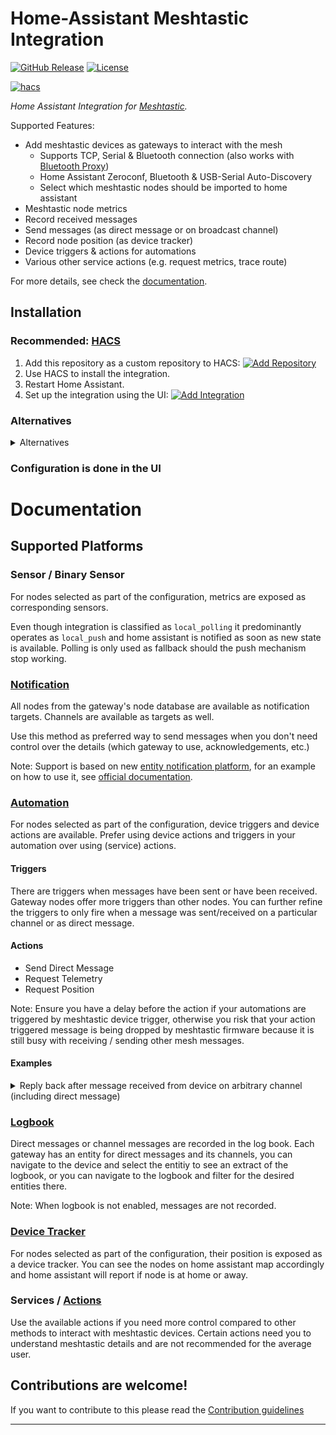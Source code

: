 # Home-Assistant Meshtastic Integration

[![GitHub Release][releases-shield]][releases]
[![License][license-shield]](LICENSE)

[![hacs](https://img.shields.io/badge/HACS-Custom-orange.svg?style=for-the-badge)](https://hacs.xyz/docs/faq/custom_repositories)


_Home Assistant Integration for [Meshtastic](https://www.meshtastic.org)._

Supported Features:
 * Add meshtastic devices as gateways to interact with the mesh
   * Supports TCP, Serial & Bluetooth connection (also works with [Bluetooth Proxy](https://esphome.io/components/bluetooth_proxy.html))
   * Home Assistant Zeroconf, Bluetooth & USB-Serial Auto-Discovery 
   * Select which meshtastic nodes should be imported to home assistant
 * Meshtastic node metrics
 * Record received messages
 * Send messages (as direct message or on broadcast channel)
 * Record node position (as device tracker)
 * Device triggers & actions for automations
 * Various other service actions (e.g. request metrics, trace route)

For more details, see check the [documentation](#documentation).

## Installation

### Recommended: [HACS](https://www.hacs.xyz)

1. Add this repository as a custom repository to HACS: [![Add Repository](https://my.home-assistant.io/badges/hacs_repository.svg)](https://my.home-assistant.io/redirect/hacs_repository/?owner=broglep&repository=homeassistant-meshtastic&category=integration)
2. Use HACS to install the integration.
3. Restart Home Assistant.
4. Set up the integration using the UI: [![Add Integration](https://my.home-assistant.io/badges/config_flow_start.svg)](https://my.home-assistant.io/redirect/config_flow_start/?domain=meshtastic)

### Alternatives
<details>
<summary>Alternatives</summary>

### Manual
1. Using the tool of choice open the directory (folder) for your HA configuration (where you find `configuration.yaml`).
2. If you do not have a `custom_components` directory (folder) there, you need to create it.
3. In the `custom_components` directory (folder) create a new folder called `homeassistant-meshtastic`.
4. Download _all_ the files from the `custom_components/meshtastic/` directory (folder) in this repository.
5. Place the files you downloaded in the new directory (folder) you created.
6. Restart Home Assistant
7. In the HA UI go to "Configuration" -> "Integrations" click "+" and search for "Meshtastic"
</details>

### Configuration is done in the UI

<!---->

# Documentation

## Supported Platforms
### Sensor / Binary Sensor
For nodes selected as part of the configuration, metrics are exposed as corresponding sensors.

Even though integration is classified as `local_polling` it predominantly operates as `local_push` and home assistant is notified
as soon as new state is available. Polling is only used as fallback should the push mechanism stop working.

### [Notification](https://www.home-assistant.io/integrations/notify/)
All nodes from the gateway's node database are available as notification targets.
Channels are available as targets as well. 

Use this method as preferred way to send messages when you don't need control over the details 
(which gateway to use, acknowledgements, etc.)

Note: Support is based on new [entity notification platform](https://developers.home-assistant.io/blog/2024/04/10/new-notify-entity-platform/), 
for an example on how to use it, see [official documentation](https://www.home-assistant.io/integrations/notify/#example-with-the-entity-platform-notify-action).

### [Automation](https://www.home-assistant.io/docs/automation/)

For nodes selected as part of the configuration, device triggers and device actions are available.
Prefer using device actions and triggers in your automation over using (service) actions.

#### Triggers
There are triggers when messages have been sent or have been received.
Gateway nodes offer more triggers than other nodes. You can further refine the triggers to only fire when a message was 
sent/received on a particular channel or as direct message.


#### Actions
 * Send Direct Message
 * Request Telemetry
 * Request Position

Note: Ensure you have a delay before the action if your automations are triggered by meshtastic device trigger,
otherwise you risk that your action triggered message is being dropped by meshtastic firmware because
it is still busy with receiving / sending other mesh messages.

#### Examples
<details>
<summary>Reply back after message received from device on arbitrary channel (including direct message) </summary>

``` 
- id: '1800000042000'
  alias: Ping Sample
  description: 'Reply back after message from device'
  triggers:
  - device_id: e3376b45b4912c27cffb46c58e4998e4
    domain: meshtastic
    type: message.sent
    trigger: device
  actions:
  - delay:
      seconds: 10
  - device_id: e3376b45b4912c27cffb46c58e4998e4
    domain: meshtastic
    type: send_message
    message: PONG {{ trigger.event.data.message }}
```

</details>


### [Logbook](https://www.home-assistant.io/integrations/logbook/)

Direct messages or channel messages are recorded in the log book. 
Each gateway has an entity for direct messages and its channels, you can navigate to the device and select the entitiy
to see an extract of the logbook, or you can navigate to the logbook and filter for the desired entities there. 

Note: When logbook is not enabled, messages are not recorded.

### [Device Tracker](https://www.home-assistant.io/integrations/device_tracker/)

For nodes selected as part of the configuration, their position is exposed as a device tracker.
You can see the nodes on home assistant map accordingly and home assistant will report if 
node is at home or away.

### Services / [Actions](https://developers.home-assistant.io/blog/2024/07/16/service-actions/)

Use the available actions if you need more control compared to other methods to interact with
meshtastic devices. Certain actions need you to understand meshtastic details and are not recommended 
for the average user. 

## Contributions are welcome!

If you want to contribute to this please read the [Contribution guidelines](CONTRIBUTING.md)

***

[commits-shield]: https://img.shields.io/github/commit-activity/y/broglep/homeassistant-meshtastic.svg?style=for-the-badge
[commits]: https://github.com/broglep/homeassistant-meshtastic/commits/main
[license-shield]: https://img.shields.io/github/license/broglep/homeassistant-meshtastic.svg?style=for-the-badge
[releases-shield]: https://img.shields.io/github/release/broglep/homeassistant-meshtastic.svg?style=for-the-badge
[releases]: https://github.com/broglep/homeassistant-meshtastic/releases
